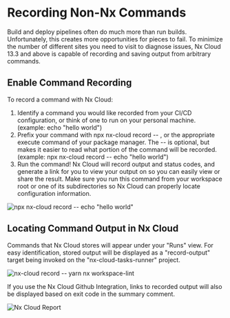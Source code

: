# Recording Non-Nx Commands

Build and deploy pipelines often do much more than run builds. Unfortunately, this creates more opportunities for pieces to fail. To minimize the number of different sites you need to visit to diagnose issues, Nx Cloud 13.3 and above is capable of recording and saving output from arbitrary commands.

## Enable Command Recording

To record a command with Nx Cloud:

1. Identify a command you would like recorded from your CI/CD configuration, or think of one to run on your personal machine. (example: echo "hello world")
2. Prefix your command with npx nx-cloud record -- , or the appropriate execute command of your package manager. The -- is optional, but makes it easier to read what portion of the command will be recorded. (example: npx nx-cloud record -- echo "hello world")
3. Run the command! Nx Cloud will record output and status codes, and generate a link for you to view your output on so you can easily view or share the result. Make sure you run this command from your workspace root or one of its subdirectories so Nx Cloud can properly locate configuration information.

![npx nx-cloud record -- echo "hello world"](/nx-cloud/set-up/record-hello-world.png)

## Locating Command Output in Nx Cloud

Commands that Nx Cloud stores will appear under your "Runs" view. For easy identification, stored output will be displayed as a "record-output" target being invoked on the "nx-cloud-tasks-runner" project.

![nx-cloud record -- yarn nx workspace-lint](/nx-cloud/set-up/record-workspace-lint.png)

If you use the Nx Cloud Github Integration, links to recorded output will also be displayed based on exit code in the summary comment.

![Nx Cloud Report](/nx-cloud/set-up/record-report.png)
